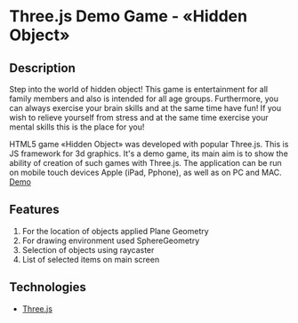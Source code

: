 
Three.js Demo Game - «Hidden Object»
====================================================
Description
--------
Step into the world of hidden object! This game is entertainment for all family members and also is  intended for all age groups. Furthermore, you can always exercise your brain skills and at the same time have fun! If you wish to relieve yourself from stress and at the same time exercise your mental skills this is the place for you!

HTML5 game «Hidden Object» was developed with popular  Three.js.  This is JS framework for 3d graphics. It's a demo game, its main aim is to show the ability of creation of such games with Three.js. The application can be run on mobile touch devices Apple (iPad, Pphone), as well as on PC and MAC.</br> [Demo]()

Features
--------

1. For the location of objects applied Plane Geometry
2. For drawing environment used SphereGeometry
3. Selection of objects using raycaster
4. List of selected items on main screen

Technologies
------------

* [Three.js](https://threejs.org/)
